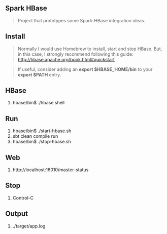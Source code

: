 Spark HBase
-----------
>Project that prototypes some Spark-HBase integration ideas.

Install
-------
>Normally I would use Homebrew to install, start and stop HBase. But, in this case, I strongly recommend
following this guide: http://hbase.apache.org/book.html#quickstart

>If useful, consider adding an **export $HBASE_HOME/bin** to your **export $PATH** entry.

HBase
-----
1. hbase/bin$ ./hbase shell

Run
---
1. hbase/bin$ ./start-hbase.sh
2. sbt clean compile run
3. hbase/bin$ ./stop-hbase.sh

Web
---
1. http://localhost:16010/master-status

Stop
----
1. Control-C
 
Output
------
1. ./target/app.log